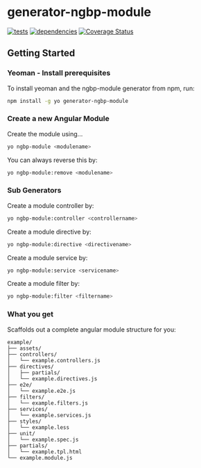 # generator-ngbp-module 
[![tests](https://secure.travis-ci.org/jfmbrennan/generator-ngbp-module.png?branch=master)](https://travis-ci.org/jfmbrennan/generator-ngbp-module) [![dependencies](https://david-dm.org/jfmbrennan/generator-ngbp-module.svg)](https://david-dm.org/jfmbrennan/generator-ngbp-module) [![Coverage Status](https://coveralls.io/repos/jfmbrennan/generator-ngbp-module/badge.svg?branch=master)](https://coveralls.io/r/jfmbrennan/generator-ngbp-module?branch=master)


## Getting Started

### Yeoman - Install prerequisites

To install yeoman and the ngbp-module generator from npm, run:

```bash
npm install -g yo generator-ngbp-module
```

### Create a new Angular Module

Create the module <modulename> using...

```bash
yo ngbp-module <modulename>
```

You can always reverse this by:

```bash
yo ngbp-module:remove <modulename>
```

### Sub Generators

Create a module controller by:

```bash
yo ngbp-module:controller <controllername>
```

Create a module directive by:

```bash
yo ngbp-module:directive <directivename>
```

Create a module service by:

```bash
yo ngbp-module:service <servicename>
```

Create a module filter by:

```bash
yo ngbp-module:filter <filtername>
```
### What you get

Scaffolds out a complete angular module structure for you:

    example/
	├── assets/
	├── controllers/
	│   └── example.controllers.js
	├── directives/
	│   ├── partials/
	│   └── example.directives.js
	├── e2e/
	│   └── example.e2e.js
	├── filters/
	│   └── example.filters.js
	├── services/
	│   └── example.services.js
	├── styles/
	│   └── example.less
	├── unit/
	│   └── example.spec.js
	├── partials/
	│   └── example.tpl.html
	└── example.module.js
